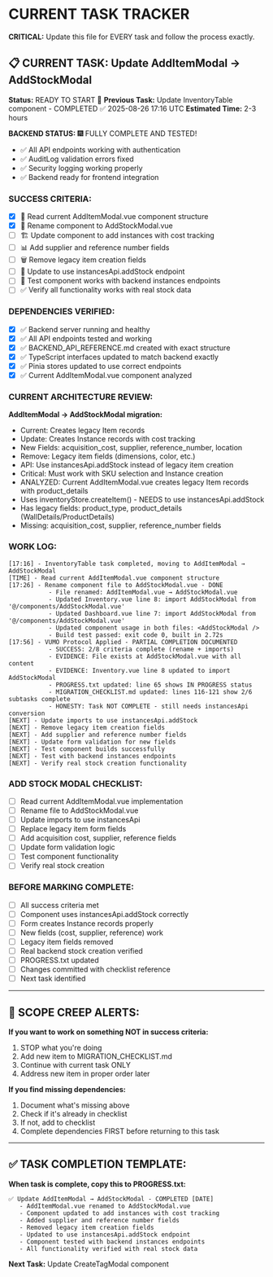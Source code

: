 # CURRENT TASK TRACKER

**CRITICAL:** Update this file for EVERY task and follow the process exactly.

## 📋 CURRENT TASK: Update AddItemModal → AddStockModal

**Status:** READY TO START 🚀
**Previous Task:** Update InventoryTable component - COMPLETED ✅ 2025-08-26 17:16 UTC
**Estimated Time:** 2-3 hours

**BACKEND STATUS:** 🎆 FULLY COMPLETE AND TESTED!
- ✅ All API endpoints working with authentication
- ✅ AuditLog validation errors fixed
- ✅ Security logging working properly  
- ✅ Backend ready for frontend integration

### SUCCESS CRITERIA:
- [x] 📝 Read current AddItemModal.vue component structure
- [x] 🔄 Rename component to AddStockModal.vue
- [ ] 🏗️ Update component to add instances with cost tracking
- [ ] 📊 Add supplier and reference number fields
- [ ] 🗑️ Remove legacy item creation fields
- [ ] 📡 Update to use instancesApi.addStock endpoint
- [ ] 🚀 Test component works with backend instances endpoints
- [ ] ✅ Verify all functionality works with real stock data

### DEPENDENCIES VERIFIED:
- [x] ✅ Backend server running and healthy
- [x] ✅ All API endpoints tested and working
- [x] ✅ BACKEND_API_REFERENCE.md created with exact structure
- [x] ✅ TypeScript interfaces updated to match backend exactly
- [x] ✅ Pinia stores updated to use correct endpoints
- [x] ✅ Current AddItemModal.vue component analyzed

### CURRENT ARCHITECTURE REVIEW:
**AddItemModal → AddStockModal migration:**
- Current: Creates legacy Item records
- Update: Creates Instance records with cost tracking
- New Fields: acquisition_cost, supplier, reference_number, location
- Remove: Legacy item fields (dimensions, color, etc.)
- API: Use instancesApi.addStock instead of legacy item creation
- Critical: Must work with SKU selection and Instance creation
- ANALYZED: Current AddItemModal.vue creates legacy Item records with product_details
- Uses inventoryStore.createItem() - NEEDS to use instancesApi.addStock
- Has legacy fields: product_type, product_details (WallDetails/ProductDetails)
- Missing: acquisition_cost, supplier, reference_number fields

### WORK LOG:
```
[17:16] - InventoryTable task completed, moving to AddItemModal → AddStockModal
[TIME] - Read current AddItemModal.vue component structure
[17:26] - Rename component file to AddStockModal.vue - DONE
           - File renamed: AddItemModal.vue → AddStockModal.vue
           - Updated Inventory.vue line 8: import AddStockModal from '@/components/AddStockModal.vue'
           - Updated Dashboard.vue line 7: import AddStockModal from '@/components/AddStockModal.vue'
           - Updated component usage in both files: <AddStockModal />
           - Build test passed: exit code 0, built in 2.72s
[17:56] - VUMO Protocol Applied - PARTIAL COMPLETION DOCUMENTED
           - SUCCESS: 2/8 criteria complete (rename + imports)
           - EVIDENCE: File exists at AddStockModal.vue with all content
           - EVIDENCE: Inventory.vue line 8 updated to import AddStockModal
           - PROGRESS.txt updated: line 65 shows IN PROGRESS status
           - MIGRATION_CHECKLIST.md updated: lines 116-121 show 2/6 subtasks complete
           - HONESTY: Task NOT COMPLETE - still needs instancesApi conversion
[NEXT] - Update imports to use instancesApi.addStock
[NEXT] - Remove legacy item creation fields
[NEXT] - Add supplier and reference number fields
[NEXT] - Update form validation for new fields
[NEXT] - Test component builds successfully
[NEXT] - Test with backend instances endpoints
[NEXT] - Verify real stock creation functionality
```

### ADD STOCK MODAL CHECKLIST:
- [ ] Read current AddItemModal.vue implementation
- [ ] Rename file to AddStockModal.vue
- [ ] Update imports to use instancesApi
- [ ] Replace legacy item form fields
- [ ] Add acquisition cost, supplier, reference fields
- [ ] Update form validation logic
- [ ] Test component functionality
- [ ] Verify real stock creation

### BEFORE MARKING COMPLETE:
- [ ] All success criteria met
- [ ] Component uses instancesApi.addStock correctly
- [ ] Form creates Instance records properly
- [ ] New fields (cost, supplier, reference) work
- [ ] Legacy item fields removed
- [ ] Real backend stock creation verified
- [ ] PROGRESS.txt updated
- [ ] Changes committed with checklist reference
- [ ] Next task identified

---

## 🚨 SCOPE CREEP ALERTS:

**If you want to work on something NOT in success criteria:**
1. STOP what you're doing
2. Add new item to MIGRATION_CHECKLIST.md
3. Continue with current task ONLY
4. Address new item in proper order later

**If you find missing dependencies:**
1. Document what's missing above
2. Check if it's already in checklist
3. If not, add to checklist
4. Complete dependencies FIRST before returning to this task

---

## ✅ TASK COMPLETION TEMPLATE:

**When task is complete, copy this to PROGRESS.txt:**

```
✅ Update AddItemModal → AddStockModal - COMPLETED [DATE]
   - AddItemModal.vue renamed to AddStockModal.vue
   - Component updated to add instances with cost tracking
   - Added supplier and reference number fields
   - Removed legacy item creation fields
   - Updated to use instancesApi.addStock endpoint
   - Component tested with backend instances endpoints
   - All functionality verified with real stock data
```

**Next Task:** Update CreateTagModal component
